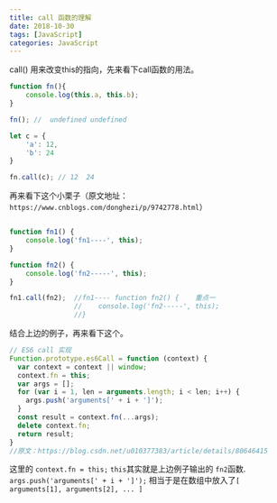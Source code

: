 ```yaml
---
title: call 函数的理解
date: 2018-10-30
tags: [JavaScript]
categories: JavaScript
---
```

call() 用来改变this的指向，先来看下call函数的用法。
<!-- more -->
```javascript
function fn(){
	console.log(this.a, this.b);
}

fn(); //  undefined undefined

let c = {
	'a': 12,
	'b': 24
}

fn.call(c); // 12  24

```
再来看下这个小栗子（原文地址：`https://www.cnblogs.com/donghezi/p/9742778.html`）
```javascript

function fn1() { 
    console.log('fn1----', this);
}

function fn2() { 
    console.log('fn2-----', this);
}

fn1.call(fn2);  //fn1---- function fn2() {    重点一
                //    console.log('fn2-----', this);
                //}

```
结合上边的例子，再来看下这个。
```javascript
// ES6 call 实现
Function.prototype.es6Call = function (context) {
  var context = context || window;
  context.fn = this;
  var args = [];
  for (var i = 1, len = arguments.length; i < len; i++) {
    args.push('arguments[' + i + ']');
  }
  const result = context.fn(...args);
  delete context.fn;
  return result;
}
//原文：https://blog.csdn.net/u010377383/article/details/80646415 
```
这里的 `context.fn = this;` `this`其实就是上边例子输出的 `fn2`函数.
`args.push('arguments[' + i + ']');` 相当于是在数组中放入了`[ arguments[1], arguments[2], ... ]`


